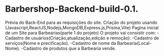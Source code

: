 ﻿# Barbershop-Backend-build-0.1.
Prévia do Back-End para as requisições do site.
Criação do projeto usando (Javascript,ReactJS,Nodejs,MongoDB,Express.js,Prisma,Vite)
Pagina inicial de um Site para Barbearias(parte 1 do projeto)
O projeto vai consistir com:
-Cadastro de usuários(Criação,atualização,edição e remoção).
-Cadastro de serviços(Nome e precificação).
-Cadastro de nome da Barbearia(Local-Nome).
-Cadastro de produtos que a Barbearia vende.
